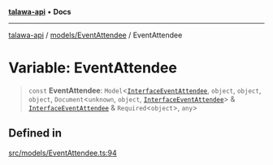 [**talawa-api**](../../../README.md) • **Docs**

***

[talawa-api](../../../modules.md) / [models/EventAttendee](../README.md) / EventAttendee

# Variable: EventAttendee

> `const` **EventAttendee**: `Model`\<[`InterfaceEventAttendee`](../interfaces/InterfaceEventAttendee.md), `object`, `object`, `object`, `Document`\<`unknown`, `object`, [`InterfaceEventAttendee`](../interfaces/InterfaceEventAttendee.md)\> & [`InterfaceEventAttendee`](../interfaces/InterfaceEventAttendee.md) & `Required`\<`object`\>, `any`\>

## Defined in

[src/models/EventAttendee.ts:94](https://github.com/PalisadoesFoundation/talawa-api/blob/6712e9940a5702665afc506fa9f6e9d7e1dc7991/src/models/EventAttendee.ts#L94)
